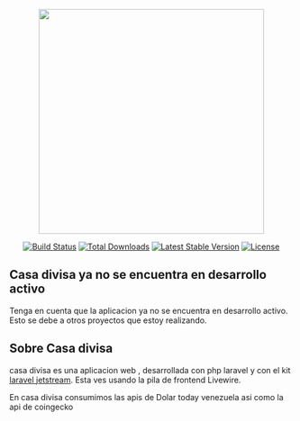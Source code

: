 <p align="center"><a href="https://laravel.com" target="_blank"><img src="https://raw.githubusercontent.com/laravel/art/master/logo-lockup/5%20SVG/2%20CMYK/1%20Full%20Color/laravel-logolockup-cmyk-red.svg" width="400"></a></p>

<p align="center">
<a href="https://travis-ci.org/laravel/framework"><img src="https://travis-ci.org/laravel/framework.svg" alt="Build Status"></a>
<a href="https://packagist.org/packages/laravel/framework"><img src="https://img.shields.io/packagist/dt/laravel/framework" alt="Total Downloads"></a>
<a href="https://packagist.org/packages/laravel/framework"><img src="https://img.shields.io/packagist/v/laravel/framework" alt="Latest Stable Version"></a>
<a href="https://packagist.org/packages/laravel/framework"><img src="https://img.shields.io/packagist/l/laravel/framework" alt="License"></a>
</p>

## Casa divisa ya no se encuentra en desarrollo activo 

Tenga en cuenta que la aplicacion ya no se encuentra en desarrollo activo. Esto se debe a otros proyectos que estoy realizando. 


## Sobre Casa divisa

casa divisa es una aplicacion web , desarrollada con php laravel y con el kit [laravel jetstream](https://jetstream.laravel.com/2.x/introduction.html). Esta ves usando la pila de frontend Livewire.

En casa divisa consumimos las apis de Dolar today venezuela asi como la api de coingecko 
 